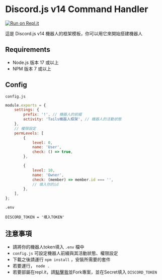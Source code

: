 # Discord.js v14 Command Handler

[![Run on Repl.it](https://replit.com/badge/github/Pikachu_TW/Discord.js-Command-Handler)](https://replit.com/github/PikachuTW/Discord.js-Command-Handler)  

這是 Discord.js v14 機器人的框架模板，你可以用它來開始搭建機器人

## Requirements

* Node.js 版本 17 或以上
* NPM 版本 7 或以上

## Config

`config.js`

```js
module.exports = {
    settings: {
        prefix: '!', // 機器人的前綴
        activity: 'Tails機器人框架', // 機器人的活動狀態
    },
    // 權限設定
    permLevels: [
        {
            level: 0,
            name: 'User',
            check: () => true,
        },

        {
            level: 10,
            name: 'Owner',
            check: (member) => member.id === '',
            // 填入你的id
        },
    ],
};
```

`.env`

```env
DISCORD_TOKEN = '填入TOKEN'
```

## 注意事項

* 請將你的機器人token填入 `.env` 檔中
* `config.js` 可設定機器人前綴與其活動狀態、權限設定
* 下載之後請運行 `npm install` ，安裝所需要的套件
* 若要運行， `node .`
* 若要部屬在repl.it，請[點擊我](https://replit.com/github/PikachuTW/Discord.js-Command-Handler)並Fork專案，並在Secret填入 `DISCORD_TOKEN`
